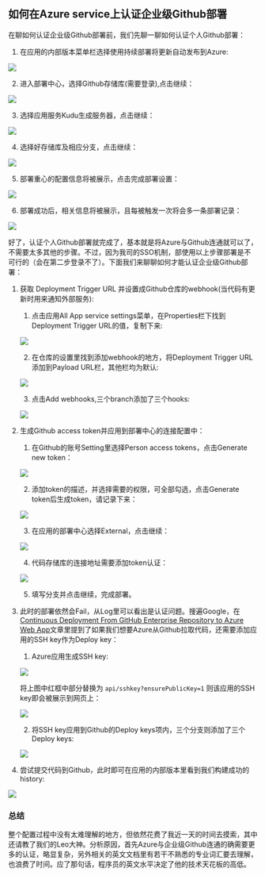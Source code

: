 ## 如何在Azure service上认证企业级Github部署

在聊如何认证企业级Github部署前，我们先聊一聊如何认证个人Github部署：

1. 在应用的内部版本菜单栏选择使用持续部署将更新自动发布到Azure:

![](https://github.com/cuantmac/Daily-FE/blob/master/img-folder/2019040801.png)

2. 进入部署中心，选择Github存储库(需要登录),点击继续：

![](https://github.com/cuantmac/Daily-FE/blob/master/img-folder/2019040802.png)

3. 选择应用服务Kudu生成服务器，点击继续：

![](https://github.com/cuantmac/Daily-FE/blob/master/img-folder/2019040803.png)

4. 选择好存储库及相应分支，点击继续：

![](https://github.com/cuantmac/Daily-FE/blob/master/img-folder/2019040804.png)

5. 部署重心的配置信息将被展示，点击完成部署设置：

![](https://github.com/cuantmac/Daily-FE/blob/master/img-folder/2019040805.png)

6. 部署成功后，相关信息将被展示，且每被触发一次将会多一条部署记录：

![](https://github.com/cuantmac/Daily-FE/blob/master/img-folder/2019040806.png)

好了，认证个人Github部署就完成了，基本就是将Azure与Github连通就可以了，不需要太多其他的步骤。不过，因为我司的SSO机制，部使用以上步骤部署是不可行的（会在第二步登录不了）。下面我们来聊聊如何才能认证企业级Github部署：

1. 获取 Deployment Trigger URL 并设置成Github仓库的webhook(当代码有更新时用来通知外部服务):

    1. 点击应用All App service settings菜单，在Properties栏下找到Deployment Trigger URL的值，复制下来:
    
    ![](https://github.com/cuantmac/Daily-FE/blob/master/img-folder/2019040809.png)
    
    2. 在仓库的设置里找到添加webhook的地方，将Deployment Trigger URL添加到Payload URL栏，其他栏均为默认:
    
    ![](https://github.com/cuantmac/Daily-FE/blob/master/img-folder/2019040810.png)
    
    3. 点击Add webhooks,三个branch添加了三个hooks:
    
    ![](https://github.com/cuantmac/Daily-FE/blob/master/img-folder/2019040811.png)

2. 生成Github access token并应用到部署中心的连接配置中：

    1. 在Github的账号Setting里选择Person access tokens，点击Generate new token：
    
    ![](https://github.com/cuantmac/Daily-FE/blob/master/img-folder/2019040813.png)
    
    2. 添加token的描述，并选择需要的权限，可全部勾选，点击Generate token后生成token，请记录下来：
    
    ![](https://github.com/cuantmac/Daily-FE/blob/master/img-folder/2019040814.png)
    
    3. 在应用的部署中心选择External，点击继续：
    
    ![](https://github.com/cuantmac/Daily-FE/blob/master/img-folder/2019040812.png)
    
    4. 代码存储库的连接地址需要添加token认证：
    
    ![](https://github.com/cuantmac/Daily-FE/blob/master/img-folder/2019040815.png)
    
    5. 填写分支并点击继续，完成部署。
    
3. 此时的部署依然会Fail，从Log里可以看出是认证问题。搜遍Google，在[Continuous Deployment From GitHub Enterprise Repository to Azure Web App](https://nsamteladze.wordpress.com/2015/07/19/continuous-deployment-from-github-enterprise-repository-to-azure-web-app/)文章里提到了如果我们想要Azure从Github拉取代码，还需要添加应用的SSH key作为Deploy key：

    1. Azure应用生成SSH key:
    
    ![](https://github.com/cuantmac/Daily-FE/blob/master/img-folder/2019040816.png)
    
    将上图中红框中部分替换为 `api/sshkey?ensurePublicKey=1` 则该应用的SSH key即会被展示到网页上：
     
    ![](https://github.com/cuantmac/Daily-FE/blob/master/img-folder/2019040817.png)
    
    2. 将SSH key应用到Github的Deploy keys项内，三个分支则添加了三个Deploy keys:
    
    ![](https://github.com/cuantmac/Daily-FE/blob/master/img-folder/2019040818.png)
    
4. 尝试提交代码到Github，此时即可在应用的内部版本里看到我们构建成功的history:

![](https://github.com/cuantmac/Daily-FE/blob/master/img-folder/2019040819.png)

### 总结

整个配置过程中没有太难理解的地方，但依然花费了我近一天的时间去摸索，其中还请教了我们的Leo大神。分析原因，首先Azure与企业级Github连通的确需要更多的认证，略显复杂，另外相关的英文文档里有若干不熟悉的专业词汇要去理解，也浪费了时间。应了那句话，程序员的英文水平决定了他的技术天花板的高低。